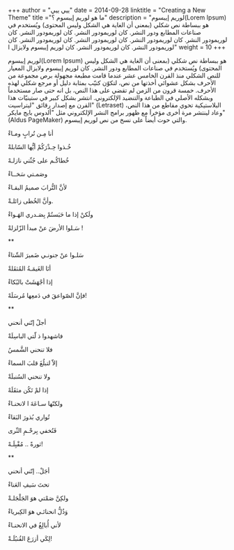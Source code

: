 +++
author = "ييي ييي"
date = 2014-09-28
linktitle = "Creating a New Theme"
title ="ما هو لوريم إيبسوم ؟"
description = "لوريم إيبسوم(Lorem Ipsum) هو ببساطة نص شكلي (بمعنى أن الغاية هي الشكل وليس المحتوى) ويُستخدم في صناعات المطابع ودور النشر. كان لوريمودور النشر. كان لوريمودور النشر. كان لوريمودور النشر. كان لوريمودور النشر. كان لوريمودور النشر. كان لوريمودور النشر. كان لوريمودور النشر. كان لوريمودور النشر. كان لوريم إيبسوم ولايزال ا"
weight = 10
+++

لوريم إيبسوم(Lorem Ipsum) هو ببساطة نص شكلي (بمعنى أن الغاية هي الشكل وليس المحتوى) ويُستخدم في صناعات المطابع ودور النشر. كان لوريم إيبسوم ولايزال المعيار للنص الشكلي منذ القرن الخامس عشر عندما قامت مطبعة مجهولة برص مجموعة من الأحرف بشكل عشوائي أخذتها من نص، لتكوّن كتيّب بمثابة دليل أو مرجع شكلي لهذه الأحرف. خمسة قرون من الزمن لم تقضي على هذا النص، بل انه حتى صار مستخدماً وبشكله الأصلي في الطباعة والتنضيد الإلكتروني. انتشر بشكل كبير في ستينيّات هذا القرن مع إصدار رقائق "ليتراسيت" (Letraset) البلاستيكية تحوي مقاطع من هذا النص، وعاد لينتشر مرة أخرى مؤخراَ مع ظهور برامج النشر الإلكتروني مثل "ألدوس بايج مايكر" (Aldus PageMaker) والتي حوت أيضاً على نسخ من نص لوريم إيبسوم.






أنا مِـن تُرابٍ ومـاءْ

خُـذوا حِـذْرَكُمْ أيُّها السّابلةْ

خُطاكُـم على جُثّتي نازلـهْ

وصَمـتي سَخــاءْ

لأنَّ التُّرابَ صميمُ البقـاءْ

وأنَّ الخُطى زائلـةْ.

ولَكنْ إذا ما حَبَستُمْ بِصَـدري الهَـواءْ

سَـلوا الأرضَ عنْ مبدأ الزّلزلةْ !

**

سَلـوا عنْ جنونـي ضَميرَ الشّتاءْ

أنَا الغَيمَـةُ المُثقَلةْ

إذا أجْهَشَتْ بالبُكاءْ

فإنَّ الصّواعقَ في دَمعِها مُرسَلَهْ!

**

أجلً إنّني أنحني

فاشهدوا ذ لّتي الباسِلَةْ

فلا تنحني الشَّمسُ

إلاّ لتبلُغَ قلبَ السماءْ

ولا تنحني السُنبلَةْ

إذا لمْ تَكُن مثقَلَهْ

ولكنّها سـاعَةَ ا لانحنـاءْ

تُواري بُذورَ البَقاءْ

فَتُخفي بِرحْـمِ الثّرى

ثورةً .. مُقْبِلَـهْ!

**

أجَلْ.. إنّني أنحني

تحتَ سَيفِ العَناءْ

ولكِنَّ صَمْتي هوَ الجَلْجَلـةْ

وَذُلُّ انحنائـي هوَ الكِبرياءْ

لأني أُبالِغُ في الانحنـاءْ

لِكَي أزرَعَ القُنبُلَـةْ!

```


